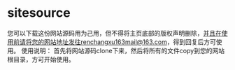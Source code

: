 # sitesource
您可以下载这份网站源码用为己用，但不得将主页底部的版权声明删除，并且在使用前请将您的网站地址发往renchangxu163mail@163.com，得到回复后方可使用。
使用说明：
        首先将网站源码clone下来，然后将所有的文件copy到您的网站根目录，方可开始使用。
